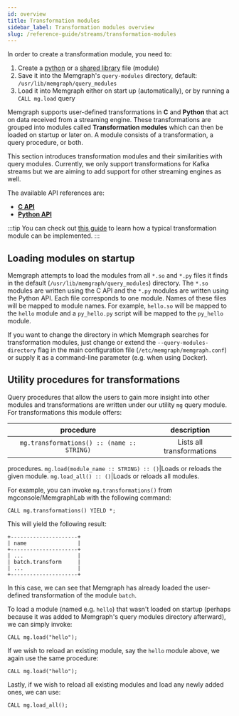 ```yaml
---
id: overview
title: Transformation modules
sidebar_label: Transformation modules overview
slug: /reference-guide/streams/transformation-modules
---
```


In order to create a transformation module, you need to:
1. Create a [python](./api/python-api.md) or a [shared library](./api/c-api.md) file (module)
2. Save it into the Memgraph's `query-modules` directory, default: `/usr/lib/memgraph/query_modules`
3. Load it into Memgraph either on start up (automatically), or by running a `CALL mg.load` query

Memgraph supports user-defined transformations in **C** and **Python**
that act on data received from a streaming engine. These transformations
are grouped into modules called **Transformation modules** which can then
be loaded on startup or later on. A module consists of a transformation, a
query procedure, or both.

This section introduces transformation modules and their similarities
with query modules. Currently, we only support transformations for
Kafka streams but we are aiming to add support for other
streaming engines as well.

The available API references are:
* **[C API](./api/c-api.md)**
* **[Python API](./api/python-api.md)**

:::tip
You can check out [this guide](/database-functionalities/streams/implement-transformation-module.md) to learn how a typical transformation module can be implemented.
:::

## Loading modules on startup

Memgraph attempts to load the modules from all `*.so` and `*.py`
files it finds in the default (`/usr/lib/memgraph/query_modules`) directory.
The `*.so` modules are written using the C API and the `*.py` modules are
written using the Python API. Each file corresponds to one module. Names
of these files will be mapped to module names.  For example, `hello.so`
will be mapped to the `hello` module and a `py_hello.py` script
will be mapped to the `py_hello` module.

If you want to change the directory in which Memgraph searches for
transformation modules, just change or extend the `--query-modules-directory`
flag in the main configuration file (`/etc/memgraph/memgraph.conf`) or supply
it as a command-line parameter (e.g. when using Docker).

## Utility procedures for transformations

Query procedures that allow the users to gain more insight into other modules and
transformations are written under our utility `mg` query module.
For transformations this module offers:

procedure|description
:-:|:-:
`mg.transformations() :: (name :: STRING)`|Lists all transformations
  procedures.
`mg.load(module_name :: STRING) :: ()`|Loads or reloads the given module.
`mg.load_all() :: ()`|Loads or reloads all modules.

For example, you can invoke `mg.transformations()` from mgconsole/MemgraphLab with the following command:

```cypher
CALL mg.transformations() YIELD *;
```

This will yield the following result:

```plaintext
+---------------------+
| name                |
+---------------------+
| ...                 |
| batch.transform     |
| ...                 |
+---------------------+
```

In this case, we can see that Memgraph has already loaded the user-defined transformation
of the module `batch`.

To load a module (named e.g. `hello`) that wasn't loaded on startup (perhaps
because it was added to Memgraph's query modules directory afterward), we
can simply invoke:

```cypher
CALL mg.load("hello");
```

If we wish to reload an existing module, say the `hello` module above, we
again use the same procedure:

```cypher
CALL mg.load("hello");
```

Lastly, if we wish to reload all existing modules and load any newly added ones,
we can use:

```cypher
CALL mg.load_all();
```
